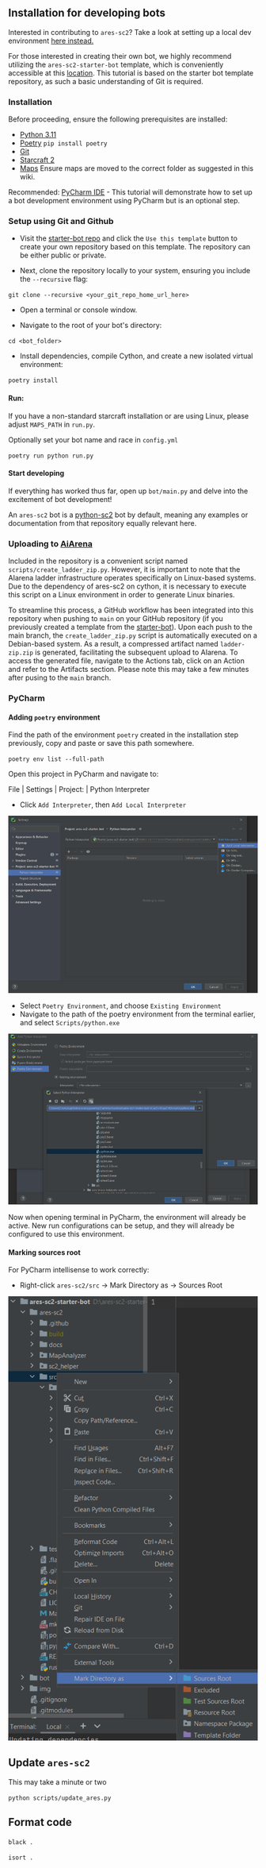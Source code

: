 ## Installation for developing bots

Interested in contributing to `ares-sc2`? Take a look at setting up a local dev environment
[here instead.](/contributing/index.html#setting-up-a-local-development-environment)

For those interested in creating their own bot, we highly recommend utilizing the `ares-sc2-starter-bot` template, 
which is conveniently accessible at this [location](https://github.com/AresSC2/ares-sc2-starter-bot). This tutorial is
based on the starter bot template repository, as such a basic understanding of Git is required.

### Installation
Before proceeding, ensure the following prerequisites are installed:

- [Python 3.11](https://www.python.org/downloads/release/python-3110/) 
- [Poetry](https://python-poetry.org/) `pip install poetry`
- [Git](https://git-scm.com/)
- [Starcraft 2](https://starcraft2.com/en-gb/)
- [Maps](https://sc2ai.net/wiki/maps/) Ensure maps are moved to the correct folder as suggested in this wiki.

Recommended: [PyCharm IDE](https://www.jetbrains.com/pycharm/) - This tutorial will demonstrate how 
to set up a bot development environment using PyCharm but is an optional step.

### Setup using Git and Github
 - Visit the [starter-bot repo](https://github.com/AresSC2/ares-sc2-starter-bot) and click the 
  `Use this template` button to create your own repository based on this template.
    The repository can be either public or private.

 - Next, clone the repository locally to your system, ensuring you include the `--recursive` flag:

`git clone --recursive <your_git_repo_home_url_here>`

 - Open a terminal or console window.

 - Navigate to the root of your bot's directory:

`cd <bot_folder>`

 - Install dependencies, compile Cython, and create a new isolated virtual environment:

`poetry install`

#### Run:

If you have a non-standard starcraft installation or are using Linux, please adjust `MAPS_PATH` in `run.py`.

Optionally set your bot name and race in `config.yml`

`poetry run python run.py`

#### Start developing
If everything has worked thus far, open up `bot/main.py` and delve into the excitement of bot development!

An `ares-sc2` bot is a [python-sc2](https://github.com/BurnySc2/python-sc2) bot by default, 
meaning any examples or documentation from that repository equally relevant here.

### Uploading to [AiArena](https://www.sc2ai.com)
Included in the repository is a convenient script named `scripts/create_ladder_zip.py`. 
However, it is important to note that the AIarena ladder infrastructure operates specifically 
on Linux-based systems. Due to the dependency of ares-sc2 on cython, it is necessary to execute 
this script on a Linux environment in order to generate Linux binaries.

To streamline this process, a GitHub workflow has been integrated into this repository when pushing to `main` 
on your GitHub repository (if you previously created a template from the 
[starter-bot](https://github.com/AresSC2/ares-sc2-starter-bot)). 
Upon each push to the main branch, the `create_ladder_zip.py` script is automatically executed on a 
Debian-based system. As a result, a compressed artifact named `ladder-zip.zip` is generated, 
facilitating the subsequent upload to AIarena. To access the generated file, navigate to the Actions tab, 
click on an Action and refer to the Artifacts section. Please note this may take a few
minutes after pusing to the `main` branch.

### PyCharm

#### Adding `poetry` environment
Find the path of the environment `poetry` created in the installation step previously, copy and paste
or save this path somewhere.

`poetry env list --full-path`


Open this project in PyCharm and navigate to:

File | Settings | Project: <project name> | Python Interpreter

 - Click `Add Interpreter`, then `Add Local Interpreter`

![Alt text](img/img1.png "a title")

 - Select `Poetry Environment`, and choose `Existing Environment`
 - Navigate to the path of the poetry environment from the terminal earlier, and select `Scripts/python.exe`

![Alt text](img/img2.png "a title")

Now when opening terminal in PyCharm, the environment will already be active. 
New run configurations can be setup,
and they will already be configured to use this environment.


#### Marking sources root
For PyCharm intellisense to work correctly:
 - Right-click `ares-sc2/src` -> Mark Directory as -> Sources Root

![Alt text](img/img3.png "a title")

   
## Update `ares-sc2`
This may take a minute or two

`python scripts/update_ares.py`

## Format code
`black .`

`isort .`
